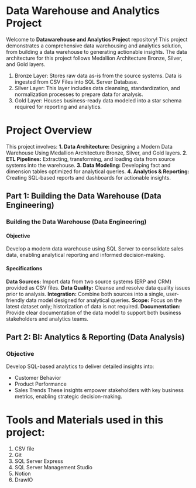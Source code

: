 # Data Warehouse and Analytics Project

Welcome to **Datawarehouse and Analytics Project** repository!
This project demonstrates a comprehensive data warehousing and analytics solution, from building a data warehouse to generating actionable insights. The data architecture for this project follows Medallion Architecture Bronze, Silver, and Gold layers.
1. Bronze Layer: Stores raw data as-is from the source systems. Data is ingested from CSV Files into SQL Server Database.
2. Silver Layer: This layer includes data cleansing, standardization, and normalization processes to prepare data for analysis.
3. Gold Layer: Houses business-ready data modeled into a star schema required for reporting and analytics.
   

# Project Overview
This project involves:
**1. Data Architecture:** Designing a Modern Data Warehouse Using Medallion Architecture Bronze, Silver, and Gold layers.
**2. ETL Pipelines:** Extracting, transforming, and loading data from source systems into the warehouse.
**3. Data Modeling:** Developing fact and dimension tables optimized for analytical queries.
**4. Analytics & Reporting:** Creating SQL-based reports and dashboards for actionable insights.

## Part 1: Building the Data Warehouse (Data Engineering)
### Building the Data Warehouse (Data Engineering)
#### Objective
Develop a modern data warehouse using SQL Server to consolidate sales data, enabling analytical reporting and informed decision-making.
#### Specifications
**Data Sources:** Import data from two source systems (ERP and CRM) provided as CSV files.
**Data Quality:** Cleanse and resolve data quality issues prior to analysis.
**Integration:** Combine both sources into a single, user-friendly data model designed for analytical queries.
**Scope:** Focus on the latest dataset only; historization of data is not required.
**Documentation:** Provide clear documentation of the data model to support both business stakeholders and analytics teams.

## Part 2: BI: Analytics & Reporting (Data Analysis)
### Objective
Develop SQL-based analytics to deliver detailed insights into:
- Customer Behavior
- Product Performance
- Sales Trends
These insights empower stakeholders with key business metrics, enabling strategic decision-making.

# Tools and Materials used in this project:
1. CSV file
2. Git
3. SQL Server Express
4. SQL Server Management Studio
5. Notion
6. DrawIO
